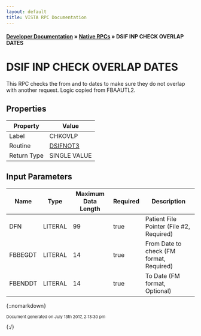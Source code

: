 ```yaml
---
layout: default
title: VISTA RPC Documentation
---
```


#### [Developer Documentation](../index) &#187; [Native RPCs](TableOfContents) &#187; DSIF INP CHECK OVERLAP DATES<br/>
# DSIF INP CHECK OVERLAP DATES

This RPC checks the from and to dates to make sure they do not overlap with another request.  Logic copied from FBAAUTL2.

## Properties

Property | Value
--- | ---
Label | CHKOVLP
Routine | [DSIFNOT3](http://code.osehra.org/dox/Routine_DSIFNOT3_source.html)
Return Type | SINGLE VALUE


## Input Parameters

Name | Type | Maximum Data Length | Required | Description
--- | --- | --- | --- | ---
DFN | LITERAL | 99 | true | Patient File Pointer (File #2, Required)
FBBEGDT | LITERAL | 14 | true | From Date to check (FM format, Required)
FBENDDT | LITERAL | 14 | true | To Date (FM format, Optional)



{::nomarkdown} <br/><p style="font-size: 11px">Document generated on July 13th 2017, 2:13:30 pm</p>{:/}